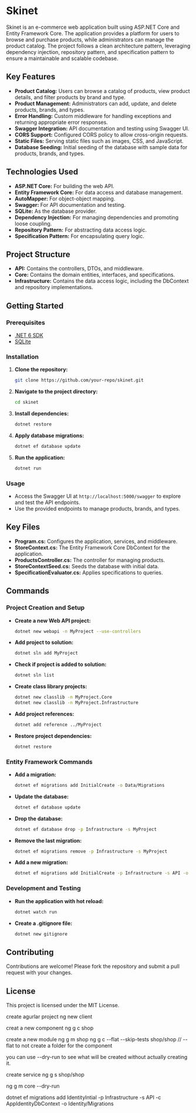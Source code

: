 # Skinet

Skinet is an e-commerce web application built using ASP.NET Core and Entity Framework Core. The application provides a platform for users to browse and purchase products, while administrators can manage the product catalog. The project follows a clean architecture pattern, leveraging dependency injection, repository pattern, and specification pattern to ensure a maintainable and scalable codebase.

## Key Features

- **Product Catalog:** Users can browse a catalog of products, view product details, and filter products by brand and type.
- **Product Management:** Administrators can add, update, and delete products, brands, and types.
- **Error Handling:** Custom middleware for handling exceptions and returning appropriate error responses.
- **Swagger Integration:** API documentation and testing using Swagger UI.
- **CORS Support:** Configured CORS policy to allow cross-origin requests.
- **Static Files:** Serving static files such as images, CSS, and JavaScript.
- **Database Seeding:** Initial seeding of the database with sample data for products, brands, and types.

## Technologies Used

- **ASP.NET Core:** For building the web API.
- **Entity Framework Core:** For data access and database management.
- **AutoMapper:** For object-object mapping.
- **Swagger:** For API documentation and testing.
- **SQLite:** As the database provider.
- **Dependency Injection:** For managing dependencies and promoting loose coupling.
- **Repository Pattern:** For abstracting data access logic.
- **Specification Pattern:** For encapsulating query logic.

## Project Structure

- **API:** Contains the controllers, DTOs, and middleware.
- **Core:** Contains the domain entities, interfaces, and specifications.
- **Infrastructure:** Contains the data access logic, including the DbContext and repository implementations.

## Getting Started

### Prerequisites

- [.NET 6 SDK](https://dotnet.microsoft.com/download/dotnet/6.0)
- [SQLite](https://www.sqlite.org/download.html)

### Installation

1. **Clone the repository:**
   ```sh
   git clone https://github.com/your-repo/skinet.git
   ```
2. **Navigate to the project directory:**
   ```sh
   cd skinet
   ```
3. **Install dependencies:**
   ```sh
   dotnet restore
   ```
4. **Apply database migrations:**
   ```sh
   dotnet ef database update
   ```
5. **Run the application:**
   ```sh
   dotnet run
   ```

### Usage

- Access the Swagger UI at `http://localhost:5000/swagger` to explore and test the API endpoints.
- Use the provided endpoints to manage products, brands, and types.

## Key Files

- **Program.cs:** Configures the application, services, and middleware.
- **StoreContext.cs:** The Entity Framework Core DbContext for the application.
- **ProductsController.cs:** The controller for managing products.
- **StoreContextSeed.cs:** Seeds the database with initial data.
- **SpecificationEvaluator.cs:** Applies specifications to queries.

## Commands

### Project Creation and Setup

- **Create a new Web API project:**
  ```sh
  dotnet new webapi -n MyProject --use-controllers
  ```

- **Add project to solution:**
  ```sh
  dotnet sln add MyProject
  ```

- **Check if project is added to solution:**
  ```sh
  dotnet sln list
  ```

- **Create class library projects:**
  ```sh
  dotnet new classlib -n MyProject.Core
  dotnet new classlib -n MyProject.Infrastructure
  ```

- **Add project references:**
  ```sh
  dotnet add reference ../MyProject
  ```

- **Restore project dependencies:**
  ```sh
  dotnet restore
  ```

### Entity Framework Commands

- **Add a migration:**
  ```sh
  dotnet ef migrations add InitialCreate -o Data/Migrations
  ```

- **Update the database:**
  ```sh
  dotnet ef database update
  ```

- **Drop the database:**
  ```sh
  dotnet ef database drop -p Infrastructure -s MyProject
  ```

- **Remove the last migration:**
  ```sh
  dotnet ef migrations remove -p Infrastructure -s MyProject
  ```

- **Add a new migration:**
  ```sh
  dotnet ef migrations add InitialCreate -p Infrastructure -s API -o Data/Migrations
  ```

### Development and Testing

- **Run the application with hot reload:**
  ```sh
  dotnet watch run
  ```

- **Create a .gitignore file:**
  ```sh
  dotnet new gitignore
  ```

## Contributing

Contributions are welcome! Please fork the repository and submit a pull request with your changes.

## License

This project is licensed under the MIT License.


create agurlar project
ng new client 

creat a new component
ng g c shop

create a new module
ng g m shop
 ng g c --flat --skip-tests shop/shop  // --flat to not create a folder for the component

 you can use --dry-run to see what will be created without actually creating it.

 
create service
ng g s shop/shop


 ng g m core --dry-run


  dotnet ef migrations add IdentityIntial -p Infrastructure -s API -c AppIdentityDbContext -o Identity/Migrations